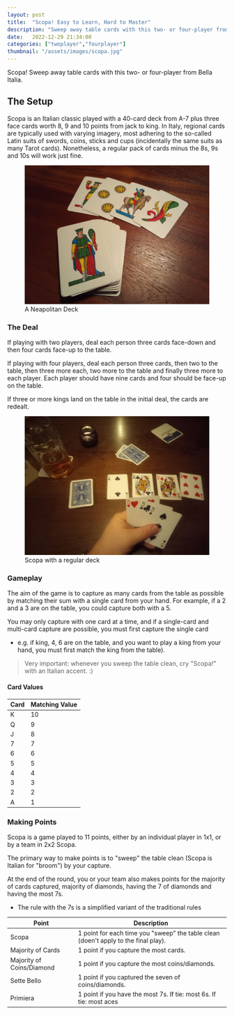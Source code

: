 ```yaml
---
layout: post
title:  "Scopa! Easy to Learn, Hard to Master"
description: "Sweep away table cards with this two- or four-player from Bella Italia."
date:   2022-12-29 21:34:00
categories: ["twoplayer","fourplayer"]
thumbnail: "/assets/images/scopa.jpg"
---
```

Scopa! Sweep away table cards with this two- or four-player from Bella Italia.

## The Setup
Scopa is an Italian classic played with a 40-card deck from A-7 plus three face cards worth 8, 9 and 10 points from jack to king. In Italy, regional cards are typically used with varying imagery, most adhering to the so-called Latin suits of swords, coins, sticks and cups (incidentally the same suits as many Tarot cards). Nonetheless, a regular pack of cards minus the 8s, 9s and 10s will work just fine.

<figure>
  <img src="/assets/images/neapolitane.jpg" alt="scopa">
  <figcaption>A Neapolitan Deck</figcaption>
</figure>

### The Deal
If playing with two players, deal each person three cards face-down and then four cards face-up to the table.

If playing with four players, deal each person three cards, then two to the table, then three more each, two more to the table and finally three more to each player. Each player should have nine cards and four should be face-up on the table.

If three or more kings land on the table in the initial deal, the cards are redealt.

<figure>
  <img src="/assets/images/scopa.jpg" alt="scopa">
  <figcaption>Scopa with a regular deck</figcaption>
</figure>

### Gameplay
The aim of the game is to capture as many cards from the table as possible by matching their sum with a single card from your hand. For example, if a 2 and a 3 are on the table, you could capture both with a 5. 

You may only capture with one card at a time, and if a single-card and multi-card capture are possible, you must first capture the single card
- e.g. if king, 4, 6 are on the table, and you want to play a king from your hand, you must first match the king from the table).

> Very important: whenever you sweep the table clean, cry "Scopa!" with an Italian accent. :)

#### __Card Values__

| Card | Matching Value |
| ---- | ----- |
| K    | 10    |
| Q    | 9     |
| J    | 8     |
| 7    | 7     |
| 6    | 6     |
| 5    | 5     |
| 4    | 4     |
| 3    | 3     |
| 2    | 2     |
| A    | 1     |

### Making Points
Scopa is a game played to 11 points, either by an individual player in 1x1, or by a team in 2x2 Scopa.

The primary way to make points is to "sweep" the table clean (Scopa is Italian for "broom") by your capture.

At the end of the round, you or your team also makes points for the majority of cards captured, majority of diamonds, having the 7 of diamonds and having the most 7s.
- The rule with the 7s is a simplified variant of the traditional rules

| Point                     | Description                                                                         |
| ------------------------- | ----------------------------------------------------------------------------------- |
| Scopa                     | 1 point for each time you "sweep" the table clean (doen't apply to the final play). |
| Majority of Cards         | 1 point if you capture the most cards.                                              |
| Majority of Coins/Diamond | 1 point if you capture the most coins/diamonds.                                     |
| Sette Bello               | 1 point if you captured the seven of coins/diamonds.                                |
| Primiera                  | 1 point if you have the most 7s. If tie: most 6s. If tie: most aces                 |

